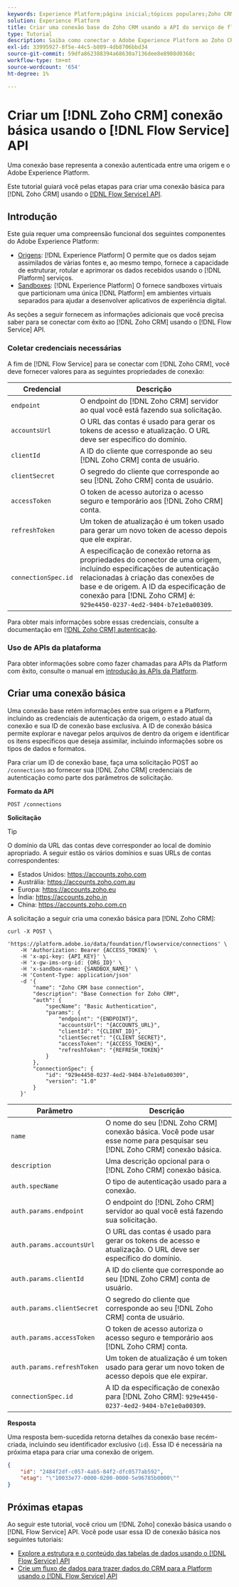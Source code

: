 ```yaml
---
keywords: Experience Platform;página inicial;tópicos populares;Zoho CRM;zoho crm;Zoho;zoho
solution: Experience Platform
title: Criar uma conexão base do Zoho CRM usando a API do serviço de fluxo
type: Tutorial
description: Saiba como conectar o Adobe Experience Platform ao Zoho CRM usando a API do Serviço de fluxo.
exl-id: 33995927-8f5e-44c5-b809-4db8706bbd34
source-git-commit: 59dfa862388394a68630a7136dee8e8988d0368c
workflow-type: tm+mt
source-wordcount: '654'
ht-degree: 1%

---
```


# Criar um [!DNL Zoho CRM] conexão básica usando o [!DNL Flow Service] API

Uma conexão base representa a conexão autenticada entre uma origem e o Adobe Experience Platform.

Este tutorial guiará você pelas etapas para criar uma conexão básica para [!DNL Zoho CRM] usando o [[!DNL Flow Service] API](https://www.adobe.io/experience-platform-apis/references/flow-service/).

## Introdução

Este guia requer uma compreensão funcional dos seguintes componentes do Adobe Experience Platform:

* [Origens](../../../../home.md): [!DNL Experience Platform] O permite que os dados sejam assimilados de várias fontes e, ao mesmo tempo, fornece a capacidade de estruturar, rotular e aprimorar os dados recebidos usando o [!DNL Platform] serviços.
* [Sandboxes](../../../../../sandboxes/home.md): [!DNL Experience Platform] O fornece sandboxes virtuais que particionam uma única [!DNL Platform] em ambientes virtuais separados para ajudar a desenvolver aplicativos de experiência digital.

As seções a seguir fornecem as informações adicionais que você precisa saber para se conectar com êxito ao [!DNL Zoho CRM] usando o [!DNL Flow Service] API.

### Coletar credenciais necessárias

A fim de [!DNL Flow Service] para se conectar com [!DNL Zoho CRM], você deve fornecer valores para as seguintes propriedades de conexão:

| Credencial | Descrição |
| --- | --- |
| `endpoint` | O endpoint do [!DNL Zoho CRM] servidor ao qual você está fazendo sua solicitação. |
| `accountsUrl` | O URL das contas é usado para gerar os tokens de acesso e atualização. O URL deve ser específico do domínio. |
| `clientId` | A ID do cliente que corresponde ao seu [!DNL Zoho CRM] conta de usuário. |
| `clientSecret` | O segredo do cliente que corresponde ao seu [!DNL Zoho CRM] conta de usuário. |
| `accessToken` | O token de acesso autoriza o acesso seguro e temporário aos [!DNL Zoho CRM] conta. |
| `refreshToken` | Um token de atualização é um token usado para gerar um novo token de acesso depois que ele expirar. |
| `connectionSpec.id` | A especificação de conexão retorna as propriedades do conector de uma origem, incluindo especificações de autenticação relacionadas à criação das conexões de base e de origem. A ID da especificação de conexão para [!DNL Zoho CRM] é: `929e4450-0237-4ed2-9404-b7e1e0a00309`. |

Para obter mais informações sobre essas credenciais, consulte a documentação em [[!DNL Zoho CRM] autenticação](https://www.zoho.com/crm/developer/docs/api/v2/oauth-overview.html).

### Uso de APIs da plataforma

Para obter informações sobre como fazer chamadas para APIs da Platform com êxito, consulte o manual em [introdução às APIs da Platform](../../../../../landing/api-guide.md).

## Criar uma conexão básica

Uma conexão base retém informações entre sua origem e a Platform, incluindo as credenciais de autenticação da origem, o estado atual da conexão e sua ID de conexão base exclusiva. A ID de conexão básica permite explorar e navegar pelos arquivos de dentro da origem e identificar os itens específicos que deseja assimilar, incluindo informações sobre os tipos de dados e formatos.

Para criar um ID de conexão base, faça uma solicitação POST ao `/connections` ao fornecer sua [!DNL Zoho CRM] credenciais de autenticação como parte dos parâmetros de solicitação.

**Formato da API**

```https
POST /connections
```

**Solicitação**

>[!TIP]
>
>O domínio da URL das contas deve corresponder ao local de domínio apropriado. A seguir estão os vários domínios e suas URLs de contas correspondentes:<ul><li>Estados Unidos: https://accounts.zoho.com</li><li>Austrália: https://accounts.zoho.com.au</li><li>Europa: https://accounts.zoho.eu</li><li>Índia: https://accounts.zoho.in</li><li>China: https://accounts.zoho.com.cn</li></ul>

A solicitação a seguir cria uma conexão básica para [!DNL Zoho CRM]:

```shell
curl -X POST \
    'https://platform.adobe.io/data/foundation/flowservice/connections' \
    -H 'Authorization: Bearer {ACCESS_TOKEN}' \
    -H 'x-api-key: {API_KEY}' \
    -H 'x-gw-ims-org-id: {ORG_ID}' \
    -H 'x-sandbox-name: {SANDBOX_NAME}' \
    -H 'Content-Type: application/json'
    -d '{
        "name": "Zoho CRM base connection",
        "description": "Base Connection for Zoho CRM",
        "auth": {
            "specName": "Basic Authentication",
            "params": {
                "endpoint": "{ENDPOINT}",
                "accountsUrl": "{ACCOUNTS_URL}",
                "clientId": "{CLIENT_ID}",
                "clientSecret": "{CLIENT_SECRET}",
                "accessToken": "{ACCESS_TOKEN}",
                "refreshToken": "{REFRESH_TOKEN}"
            }
        },
        "connectionSpec": {
            "id": "929e4450-0237-4ed2-9404-b7e1e0a00309",
            "version": "1.0"
        }
    }'
```

| Parâmetro | Descrição |
| --- | --- |
| `name` | O nome do seu [!DNL Zoho CRM] conexão básica. Você pode usar esse nome para pesquisar seu [!DNL Zoho CRM] conexão básica. |
| `description` | Uma descrição opcional para o [!DNL Zoho CRM] conexão básica. |
| `auth.specName` | O tipo de autenticação usado para a conexão. |
| `auth.params.endpoint` | O endpoint do [!DNL Zoho CRM] servidor ao qual você está fazendo sua solicitação. |
| `auth.params.accountsUrl` | O URL das contas é usado para gerar os tokens de acesso e atualização. O URL deve ser específico do domínio. |
| `auth.params.clientId` | A ID do cliente que corresponde ao seu [!DNL Zoho CRM] conta de usuário. |
| `auth.params.clientSecret` | O segredo do cliente que corresponde ao seu [!DNL Zoho CRM] conta de usuário. |
| `auth.params.accessToken` | O token de acesso autoriza o acesso seguro e temporário aos [!DNL Zoho CRM] conta. |
| `auth.params.refreshToken` | Um token de atualização é um token usado para gerar um novo token de acesso depois que ele expirar. |
| `connectionSpec.id` | A ID da especificação de conexão para [!DNL Zoho CRM]: `929e4450-0237-4ed2-9404-b7e1e0a00309`. |

**Resposta**

Uma resposta bem-sucedida retorna detalhes da conexão base recém-criada, incluindo seu identificador exclusivo (`id`). Essa ID é necessária na próxima etapa para criar uma conexão de origem.

```json
{
    "id": "2484f2df-c057-4ab5-84f2-dfc0577ab592",
    "etag": "\"10033e77-0000-0200-0000-5e96785b0000\""
}
```

## Próximas etapas

Ao seguir este tutorial, você criou um [!DNL Zoho] conexão básica usando o [!DNL Flow Service] API. Você pode usar essa ID de conexão básica nos seguintes tutoriais:

* [Explore a estrutura e o conteúdo das tabelas de dados usando o [!DNL Flow Service] API](../../explore/tabular.md)
* [Crie um fluxo de dados para trazer dados do CRM para a Platform usando o [!DNL Flow Service] API](../../collect/crm.md)

